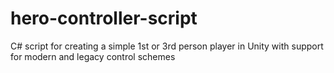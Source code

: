 # hero-controller-script
C# script for creating a simple 1st or 3rd person player in Unity with support for modern and legacy control schemes

